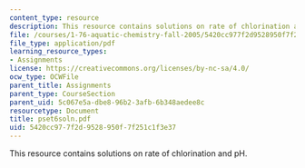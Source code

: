 ```yaml
---
content_type: resource
description: This resource contains solutions on rate of chlorination and pH.
file: /courses/1-76-aquatic-chemistry-fall-2005/5420cc977f2d9528950f7f251c1f3e37_pset6soln.pdf
file_type: application/pdf
learning_resource_types:
- Assignments
license: https://creativecommons.org/licenses/by-nc-sa/4.0/
ocw_type: OCWFile
parent_title: Assignments
parent_type: CourseSection
parent_uid: 5c067e5a-dbe8-96b2-3afb-6b348aedee8c
resourcetype: Document
title: pset6soln.pdf
uid: 5420cc97-7f2d-9528-950f-7f251c1f3e37
---
```

This resource contains solutions on rate of chlorination and pH.